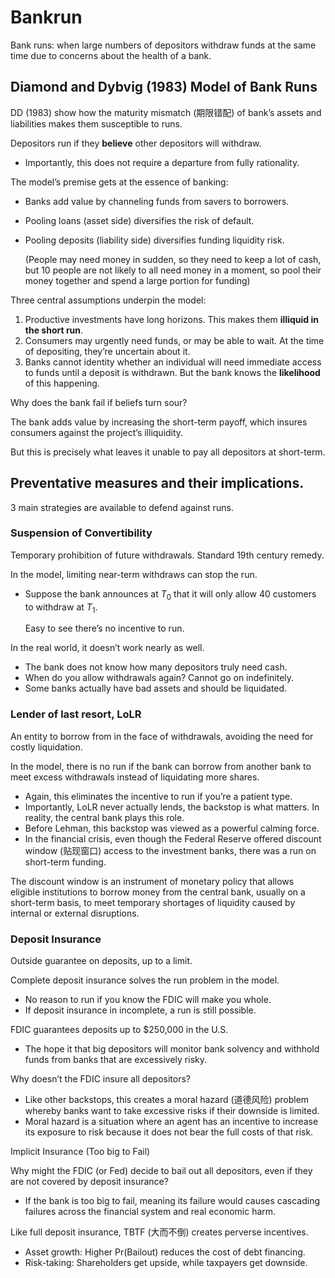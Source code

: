 # Bankrun

Bank runs: when large numbers of depositors withdraw funds at the same time due to concerns about the health of a bank.

## Diamond and Dybvig (1983) Model of Bank Runs

DD (1983) show how the maturity mismatch (期限错配) of bank’s assets and liabilities makes them susceptible to runs.

Depositors run if they **believe** other depositors will withdraw.

- Importantly, this does not require a departure from fully rationality.

The model’s premise gets at the essence of banking:

- Banks add value by channeling funds from savers to borrowers.
- Pooling loans (asset side) diversifies the risk of default.
- Pooling deposits (liability side) diversifies funding liquidity risk.

  (People may need money in sudden, so they need to keep a lot of cash, but 10 people are not likely to all need money in a moment, so pool their money together and spend a large portion for funding)

Three central assumptions underpin the model:

1. Productive investments have long horizons.
   This makes them **illiquid in the short run**.
2. Consumers may urgently need funds, or may be able to wait.
   At the time of depositing, they’re uncertain about it.
3. Banks cannot identity whether an individual will need immediate access to funds until a deposit is withdrawn.
   But the bank knows the **likelihood** of this happening.

Why does the bank fail if beliefs turn sour?

The bank adds value by increasing the short-term payoff, which insures consumers against the project’s illiquidity.

But this is precisely what leaves it unable to pay all depositors at short-term.

## Preventative measures and their implications.

3 main strategies are available to defend against runs.

### Suspension of Convertibility

Temporary prohibition of future withdrawals. Standard 19th century remedy.

In the model, limiting near-term withdraws can stop the run.

- Suppose the bank announces at $T_0$ that it will only allow 40 customers to withdraw at $T_1$.

  Easy to see there’s no incentive to run.

In the real world, it doesn’t work nearly as well.

- The bank does not know how many depositors truly need cash.
- When do you allow withdrawals again? Cannot go on indefinitely.
- Some banks actually have bad assets and should be liquidated.

### Lender of last resort, LoLR

An entity to borrow from in the face of withdrawals, avoiding the need for costly liquidation.

In the model, there is no run if the bank can borrow from another bank to meet excess withdrawals instead of liquidating more shares.

- Again, this eliminates the incentive to run if you’re a patient type.
- Importantly, LoLR never actually lends, the backstop is what matters.
  In reality, the central bank plays this role.
- Before Lehman, this backstop was viewed as a powerful calming force.
- In the financial crisis, even though the Federal Reserve offered discount window (贴现窗口) access to the investment banks, there was a run on short-term funding.

The discount window is an instrument of monetary policy that allows eligible institutions to borrow money from the central bank, usually on a short-term basis, to meet temporary shortages of liquidity caused by
internal or external disruptions.

### Deposit Insurance

Outside guarantee on deposits, up to a limit.

Complete deposit insurance solves the run problem in the model.

- No reason to run if you know the FDIC will make you whole.
- If deposit insurance in incomplete, a run is still possible.

FDIC guarantees deposits up to $250,000 in the U.S.

- The hope it that big depositors will monitor bank solvency and withhold funds from banks that are excessively risky.

Why doesn’t the FDIC insure all depositors?

- Like other backstops, this creates a moral hazard (道德风险) problem whereby banks want to take excessive risks if their downside is limited.
- Moral hazard is a situation where an agent has an incentive to increase its exposure to risk because it does not bear the full costs of that risk.

Implicit Insurance (Too big to Fail)

Why might the FDIC (or Fed) decide to bail out all depositors, even if they are not covered by deposit insurance?

- If the bank is too big to fail, meaning its failure would causes cascading failures across the financial system and real economic harm.

Like full deposit insurance, TBTF (大而不倒) creates perverse incentives.

- Asset growth: Higher Pr(Bailout) reduces the cost of debt financing.
- Risk-taking: Shareholders get upside, while taxpayers get downside.
